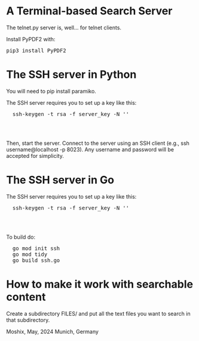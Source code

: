 A Terminal-based Search Server
==============================


The telnet.py server is, well... for telnet clients. 

Install PyPDF2 with:
<pre>pip3 install PyPDF2</pre>

The SSH server in Python
========================

You will need to pip install paramiko. 


The SSH server requires you to set up a key like this:
<pre>
  ssh-keygen -t rsa -f server_key -N ''

</pre><br>
Then, start the server. 
Connect to the server using an SSH client (e.g., ssh username@localhost -p 8023). Any username and password will be accepted for simplicity.


The SSH server in Go
====================

The SSH server requires you to set up a key like this:
<pre>
  ssh-keygen -t rsa -f server_key -N ''

</pre><br>
  
  
To build do:
<pre>
  go mod init ssh
  go mod tidy
  go build ssh.go
</pre>


How to make it work with searchable content
===========================================

Create a subdirectory FILES/ and put all the text files you want to search in that subdirectory.   
  
Moshix, May, 2024
Munich, Germany
